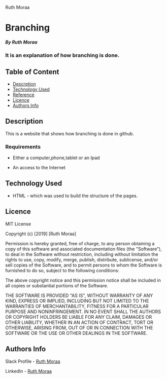Ruth Moraa
# Branching

##### By Ruth Moraa 
### It is an explanation of how branching is done.

## Table of Content

+ [Descrption](Description)
+ [Technology Used](#technology-used)
+ [Reference](#reference)
+ [Licence](#licence)
+ [Authors Info](#author-Info)

## Description
<p>This is  a website that shows how branching is done in github.</p>


### Requirements

* Either a computer,phone,tablet or an Ipad

* An access to the Internet

## Technology Used
* HTML - which was used to build the structure of the pages.


## Licence

MIT License

Copyright (c) [2019] [Ruth Moraa]

Permission is hereby granted, free of charge, to any person obtaining a copy
of this software and associated documentation files (the "Software"), to deal
in the Software without restriction, including without limitation the rights
to use, copy, modify, merge, publish, distribute, sublicense, and/or sell
copies of the Software, and to permit persons to whom the Software is
furnished to do so, subject to the following conditions:

The above copyright notice and this permission notice shall be included in all
copies or substantial portions of the Software.

THE SOFTWARE IS PROVIDED "AS IS", WITHOUT WARRANTY OF ANY KIND, EXPRESS OR
IMPLIED, INCLUDING BUT NOT LIMITED TO THE WARRANTIES OF MERCHANTABILITY,
FITNESS FOR A PARTICULAR PURPOSE AND NONINFRINGEMENT. IN NO EVENT SHALL THE
AUTHORS OR COPYRIGHT HOLDERS BE LIABLE FOR ANY CLAIM, DAMAGES OR OTHER
LIABILITY, WHETHER IN AN ACTION OF CONTRACT, TORT OR OTHERWISE, ARISING FROM,
OUT OF OR IN CONNECTION WITH THE SOFTWARE OR THE USE OR OTHER DEALINGS IN THE
SOFTWARE.

## Authors Info

Slack Profile - [Ruth Moraa](https://app.slack.com/client/T0101L740P4/D033AKM6RR7)

LinkedIn - [Ruth Moraa](https://www.linkedin.com/Ruth)
